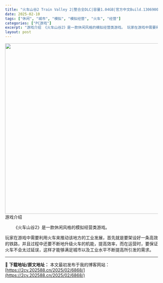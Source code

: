 ```yaml
---
title: "火车山谷2 Train Valley 2|整合全DLC|容量1.04GB|官方中文Build.13069000"
date: 2025-02-10
tags: ["休闲", "城市", "模拟", "模拟经营", "火车", "经营"]
categories: ["PC游戏"]
excerpt: "游戏介绍 《火车山谷2》是一款休闲风格的模拟经营类游戏。 玩家在游戏中需要利用火车来推动该地方的工业发展，首先就是要架设好一条高效的铁路，并且过程中还要不断地升级火车的机能，提高效率，而在运营时，要保证火车不会太过延误，这样才能够满足城市以及工业水平不断提高所引发的需求。"
layout: post
---
```


<img src="https://2cy.202588.cn/wp-content/uploads/2025/02/2025021115231544.webp" alt="" width="1000" height="562" class="aligncenter size-full wp-image-7142" />
游戏介绍
<p style="white-space: normal; text-indent: 2em; text-align: left;">《火车山谷2》是一款休闲风格的模拟经营类游戏。

玩家在游戏中需要利用火车来推动该地方的工业发展，首先就是要架设好一条高效的铁路，并且过程中还要不断地升级火车的机能，提高效率，而在运营时，要保证火车不会太过延误，这样才能够满足城市以及工业水平不断提高所引发的需求。</p>

</div>

---
📖 **下载地址/原文地址：** 本文最初发布于我的博客网站：[https://2cy.202588.cn/2025/02/6868/](https://2cy.202588.cn/2025/02/6868/)
